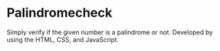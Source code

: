 # Palindromecheck
Simply verify if the given number is a palindrome or not. Developed by using the HTML, CSS, and JavaScript. 
